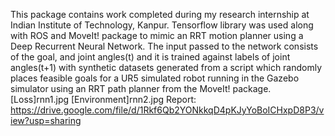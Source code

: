 This package contains work completed during my research internship at Indian Institute of Technology, Kanpur.
Tensorflow library was used along with ROS and MoveIt! package to mimic an RRT motion planner using a Deep Recurrent Neural Network.
The input passed to the network consists of the goal, and joint angles(t) and it is trained against labels of joint angles(t+1) with synthetic datasets generated from a script which randomly places feasible goals for a UR5 simulated robot running in the Gazebo simulator using an RRT path planner from the MoveIt! package.
[Loss]rnn1.jpg
[Environment]rnn2.jpg
Report: https://drive.google.com/file/d/1Rkf6Qb2YONkkqD4pKJyYoBoICHxpD8P3/view?usp=sharing
